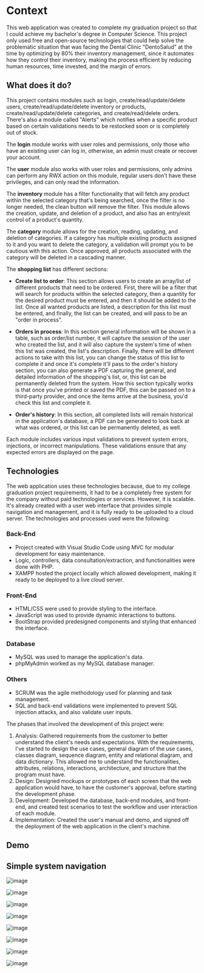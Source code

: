 # Context
This web application was created to complete my graduation project so that I could achieve my bachelor's degree in Computer Science. This project only used free and open-source technologies that could help solve the problematic situation that was facing the Dental Clinic "DentoSalud" at the time by optimizing by 80% their inventory management, since it automates how they control their inventory, making the process efficient by reducing human resources, time invested, and the margin of errors. 

## What does it do?

This project contains modules such as login, create/read/update/delete users, create/read/update/delete inventory or products, create/read/update/delete categories, and create/read/delete orders. There's also a module called "Alerts" which notifies when a specific product based on certain validations needs to be restocked soon or is completely out of stock.

The **login** module works with user roles and permissions, only those who have an existing user can log in, otherwise, an admin must create or recover your account.

The **user** module also works with user roles and permissions, only admins can perform any RWX action on this module, regular users don't have these privileges, and can only read the information.

The **inventory** module has a filter functionality that will fetch any product within the selected category that's being searched, once the filter is no longer needed, the clean button will remove the filter. This module allows the creation, update, and deletion of a product, and also has an entry/exit control of a product's quantity.

The **category** module allows for the creation, reading, updating, and deletion of categories. If a category has multiple existing products assigned to it and you want to delete the category, a validation will prompt you to be cautious with this action. Once approved, all products associated with the category will be deleted in a cascading manner.

The **shopping list** has different sections:
  - **Create list to order**: This section allows users to create an array/list of different products that need to be ordered. First, there will be a filter that will search for products within the selected category, then a quantity for the desired product must be entered, and then it should be added to the list. Once all wanted products are listed, a description for this list must be entered, and finally, the list can be created, and will pass to be an "order in process".
    
  - **Orders in process**: In this section general information will be shown in a table, such as order/list number, it will capture the session of the user who created the list, and it will also capture the system's time of when this list was created, the list's description. Finally, there will be different actions to take with this list, you can change the status of this list to complete it and once it's complete it'll pass to the order's history section, you can also generate a PDF capturing the general, and detailed information of the shopping's list, or, this list can be permanently deleted from the system. How this section typically works is that once you've printed or saved the PDF, this can be passed on to a third-party provider, and once the items arrive at the business, you'd check this list and complete it.
    
  - **Order's history**: In this section, all completed lists will remain historical in the application's database, a PDF can be generated to look back at what was ordered, or this list can be permanently deleted, as well.

Each module includes various input validations to prevent system errors, injections, or incorrect manipulations. These validations ensure that any expected errors are displayed on the page.

## Technologies

The web application uses these technologies because, due to my college graduation project requirements, it had to be a completely free system for the company without paid technologies or services. However, it is scalable. It's already created with a user web interface that provides simple navigation and management, and it is fully ready to be uploaded to a cloud server. The technologies and processes used were the following:

### Back-End
  - Project created with Visual Studio Code using MVC for modular development for easy maintenance.
  - Logic, controllers, data consultation/extraction, and functionalities were done with PHP.
  - XAMPP hosted the project locally which allowed development, making it ready to be deployed to a live cloud server.

### Front-End 
  - HTML/CSS were used to provide styling to the interface.
  - JavaScript was used to provide dynamic interactions to buttons.
  - BootStrap provided predesigned components and styling that enhanced the interface.

### Database
  - MySQL was used to manage the application's data.
  - phpMyAdmin worked as my MySQL database manager.

### Others
  - SCRUM was the agile methodology used for planning and task management.
  - SQL and back-end validations were implemented to prevent SQL injection attacks, and also validate user inputs.

The phases that involved the development of this project were:
1. Analysis: Gathered requirements from the customer to better understand the client's needs and expectations. With the requirements, I've started to design the use cases, general diagram of the use cases, classes diagram, sequence diagram, entity and relational diagram, and data dictionary. This allowed me to understand the functionalities, attributes, relations, interactions, architecture, and structure that the program must have.
2. Design: Designed mockups or prototypes of each screen that the web application would have, to have the customer's approval, before starting the development phase.
3. Development: Developed the database, back-end modules, and front-end, and created test scenarios to test the workflow and user interaction of each module. 
4. Implementation: Created the user's manual and demo, and signed off the deployment of the web application in the client's machine.

## Demo



## Simple system navigation

![image](https://github.com/user-attachments/assets/16919593-b522-469c-bc82-737706362523)

![image](https://github.com/user-attachments/assets/9d6c16f6-8d74-41e4-919c-81366eb27943)

![image](https://github.com/user-attachments/assets/b2457124-0415-4992-a4c8-ced810fec349)

![image](https://github.com/user-attachments/assets/5f920767-0af7-4789-91a6-cb18df971b24)

![image](https://github.com/user-attachments/assets/7b401ef6-2202-4329-9535-863bca640ccc)

![image](https://github.com/user-attachments/assets/06ae3a00-02f7-4e58-b374-33ac758866b1)

![image](https://github.com/user-attachments/assets/fad7d1a1-ecbd-4963-a4fc-53fcfb16704c)

![image](https://github.com/user-attachments/assets/caa907be-0e2f-4143-afda-526aba7aafdf)


